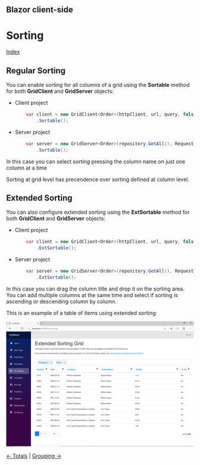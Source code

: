 ## Blazor client-side

# Sorting

[Index](Documentation.md)

## Regular Sorting
You can enable sorting for all columns of a grid using the **Sortable** method for both **GridClient** and **GridServer** objects:
* Client project
    ```c#
        var client = new GridClient<Order>(httpClient, url, query, false, "ordersGrid", Columns, locale)
            .Sortable();
    ```

* Server project
    ```c#
        var server = new GridServer<Order>(repository.GetAll(), Request.Query, true, "ordersGrid", columns, 10)
            .Sortable();
    ```

In this case you can select sorting pressing the column name on just one column at a time

Sorting at grid level has precendence over sorting defined at column level.


## Extended Sorting
You can also configure extended sorting using the **ExtSortable** method for both **GridClient** and **GridServer** objects:
* Client project
    ```c#
        var client = new GridClient<Order>(httpClient, url, query, false, "ordersGrid", Columns, locale)
            .ExtSortable();
    ```

* Server project
    ```c#
        var server = new GridServer<Order>(repository.GetAll(), Request.Query, true, "ordersGrid", columns, 10)
            .ExtSortable();
    ```

In this case you can drag the column title and drop it on the sorting area. You can add multiple columns at the same time and select if sorting is ascending or descending column by column.

This is an example of a table of items using extended sorting:

![](../images/Extended_sorting.png)


[<- Totals](Totals.md) | [Grouping ->](Grouping.md)